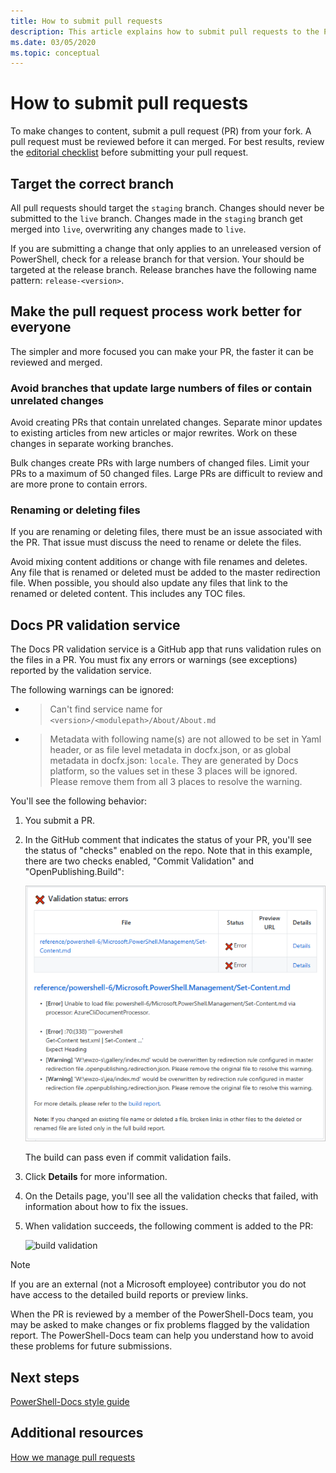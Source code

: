 ```yaml
---
title: How to submit pull requests
description: This article explains how to submit pull requests to the PowerShell-Docs repository.
ms.date: 03/05/2020
ms.topic: conceptual
---
```

# How to submit pull requests

To make changes to content, submit a pull request (PR) from your fork. A pull request must be reviewed
before it can merged. For best results, review the [editorial checklist](editorial-checklist.md)
before submitting your pull request.

## Target the correct branch

All pull requests should target the `staging` branch. Changes should never be submitted to the
`live` branch. Changes made in the `staging` branch get merged into `live`, overwriting any changes
made to `live`.

If you are submitting a change that only applies to an unreleased version of PowerShell, check for a
release branch for that version. Your should be targeted at the release branch. Release branches
have the following name pattern: `release-<version>`.

## Make the pull request process work better for everyone

The simpler and more focused you can make your PR, the faster it can be reviewed and merged.

### Avoid branches that update large numbers of files or contain unrelated changes

Avoid creating PRs that contain unrelated changes. Separate minor updates to existing articles from
new articles or major rewrites. Work on these changes in separate working branches.

Bulk changes create PRs with large numbers of changed files. Limit your PRs to a maximum of 50
changed files. Large PRs are difficult to review and are more prone to contain errors.

### Renaming or deleting files

If you are renaming or deleting files, there must be an issue associated with the PR. That issue
must discuss the need to rename or delete the files.

Avoid mixing content additions or change with file renames and deletes. Any file that is renamed or
deleted must be added to the master redirection file. When possible, you should also update any
files that link to the renamed or deleted content. This includes any TOC files.

## Docs PR validation service

The Docs PR validation service is a GitHub app that runs validation rules on the files in a PR. You
must fix any errors or warnings (see exceptions) reported by the validation service.

The following warnings can be ignored:

- > Can't find service name for `<version>/<modulepath>/About/About.md`

-  > Metadata with following name(s) are not allowed to be set in Yaml header, or as file level
   > metadata in docfx.json, or as global metadata in docfx.json: `locale`. They are generated by
   > Docs platform, so the values set in these 3 places will be ignored. Please remove them from all
   > 3 places to resolve the warning.

You'll see the following behavior:

1. You submit a PR.
1. In the GitHub comment that indicates the status of your PR, you'll see the status of "checks"
   enabled on the repo. Note that in this example, there are two checks enabled, "Commit Validation"
   and "OpenPublishing.Build":

   ![some checks failed](media/pull-requests/validation-failed.png)

   The build can pass even if commit validation fails.

1. Click **Details** for more information.
1. On the Details page, you'll see all the validation checks that failed, with information about how
   to fix the issues.
1. When validation succeeds, the following comment is added to the PR:

   ![build validation](images/7-pull-requests/build-validation.png)

> [!NOTE]
> If you are an external (not a Microsoft employee) contributor you do not have access to the detailed
> build reports or preview links.

When the PR is reviewed by a member of the PowerShell-Docs team, you may be asked to make changes or
fix problems flagged by the validation report. The PowerShell-Docs team can help you understand how
to avoid these problems for future submissions.

## Next steps

[PowerShell-Docs style guide](powerShell-style-guide.md)

## Additional resources

[How we manage pull requests](managing-pull-requests.md)
